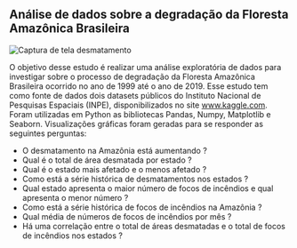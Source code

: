 ## **Análise de dados sobre a degradação da Floresta Amazônica Brasileira**

![Captura de tela desmatamento](https://github.com/RickPardono/An-lise-de-dados-sobre-a-degrada-o-da-Floresta-Amaz-nica-Brasileira/assets/124527157/028a47b9-23e8-4ae5-af7d-4b7bbb7b8583)


O objetivo desse estudo é realizar uma análise exploratória de dados para investigar sobre o processo de degradação da Floresta Amazônica Brasileira ocorrido no ano de 1999 até o ano de 2019. Esse estudo tem como fonte de dados dois datasets públicos do Instituto Nacional de Pesquisas Espaciais (INPE), disponibilizados no site www.kaggle.com. Foram utilizadas em Python as bibliotecas Pandas, Numpy, Matplotlib e Seaborn. Visualizações gráficas foram geradas para se responder as seguintes perguntas: 

- O desmatamento na Amazônia está aumentando ?
- Qual é o total de área desmatada por estado ?
- Qual é o estado mais afetado e o menos afetado ?
- Como está a série histórica de desmatamentos nos estados ?
- Qual estado apresenta o maior número de focos de incêndios e qual apresenta o menor número ?
- Como está a série histórica de focos de incêndios na Amazônia ?
- Qual  média de números de focos de incêndios por mês ?
- Há uma correlação entre o total de áreas desmatadas e o total de focos de incêndios nos estados ?
